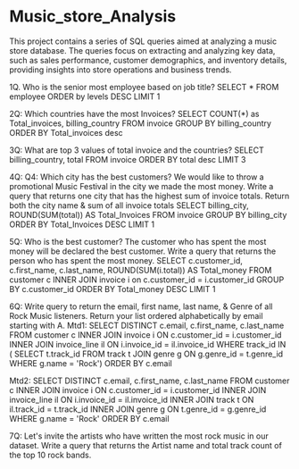 # Music_store_Analysis
This project contains a series of SQL queries aimed at analyzing a music store database. The queries focus on extracting and analyzing key data, such as sales performance, customer demographics, and inventory details, providing insights into store operations and business trends.

1Q. Who is the senior most employee based on job title? 
    SELECT * FROM employee
    ORDER by levels DESC
    LIMIT 1

2Q: Which countries have the most Invoices?
    SELECT COUNT(*) as Total_invoices, billing_country 
    FROM invoice
    GROUP BY billing_country
    ORDER BY Total_invoices desc

3Q: What are top 3 values of total invoice and the countries? 
    SELECT billing_country, total FROM invoice 
    ORDER BY total desc
    LIMIT 3

4Q: Q4: Which city has the best customers? We would like to throw a promotional Music Festival in the city we made the most money. 
Write a query that returns one city that has the highest sum of invoice totals. 
Return both the city name & sum of all invoice totals
    SELECT billing_city, ROUND(SUM(total)) AS Total_Invoices
    FROM invoice
    GROUP BY billing_city
    ORDER BY Total_Invoices  DESC
    LIMIT 1

5Q: Who is the best customer? The customer who has spent the most money will be declared the best customer. 
Write a query that returns the person who has spent the most money.
    SELECT c.customer_id, c.first_name, c.last_name, ROUND(SUM(i.total)) AS Total_money 
    FROM customer c
    INNER JOIN invoice i
    on c.customer_id = i.customer_id
    GROUP BY c.customer_id
    ORDER BY Total_money DESC
    LIMIT 1

6Q: Write query to return the email, first name, last name, & Genre of all Rock Music listeners. 
Return your list ordered alphabetically by email starting with A.
Mtd1:   SELECT DISTINCT c.email, c.first_name, c.last_name FROM customer c
        INNER JOIN invoice i ON c.customer_id = i.customer_id
        INNER JOIN invoice_line il ON i.invoice_id = il.invoice_id
        WHERE track_id IN (
        	SELECT t.track_id FROM track t
        	JOIN genre g ON g.genre_id = t.genre_id
        	WHERE g.name = 'Rock')
        ORDER BY c.email 

Mtd2:   SELECT DISTINCT c.email, c.first_name, c.last_name FROM customer c
        INNER JOIN invoice i ON c.customer_id = i.customer_id
        INNER JOIN invoice_line il ON i.invoice_id = il.invoice_id
        INNER JOIN track t ON il.track_id = t.track_id
        INNER JOIN genre g ON t.genre_id = g.genre_id
        WHERE g.name = 'Rock'
        ORDER BY c.email 

 7Q: Let's invite the artists who have written the most rock music in our dataset. 
     Write a query that returns the Artist name and total track count of the top 10 rock bands. 

            

	







